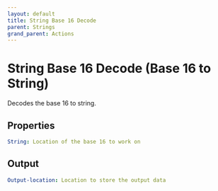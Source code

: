 ```yaml
---
layout: default
title: String Base 16 Decode
parent: Strings
grand_parent: Actions
---
```

# String Base 16 Decode (Base 16 to String)
Decodes the base 16 to string.

## Properties
```yaml
String: Location of the base 16 to work on
```

## Output
```yaml
Output-location: Location to store the output data
```

